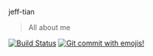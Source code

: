 jeff-tian

> All about me

[![Build Status](https://travis-ci.com/Jeff-Tian/jeff-tian.svg?branch=master)](https://travis-ci.com/Jeff-Tian/jeff-tian)
[![Git commit with emojis!](https://img.shields.io/badge/gitmoji-git%20commit%20with%20emojis!-brightgreen.svg)](https://gitmoji.js.org)
